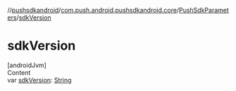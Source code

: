 //[pushsdkandroid](../../index.md)/[com.push.android.pushsdkandroid.core](../index.md)/[PushSdkParameters](index.md)/[sdkVersion](sdk-version.md)



# sdkVersion  
[androidJvm]  
Content  
var [sdkVersion](sdk-version.md): [String](https://kotlinlang.org/api/latest/jvm/stdlib/kotlin/-string/index.html)  



